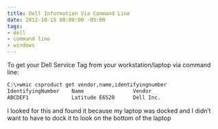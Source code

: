 ```yaml
---
title: Dell Information Via Command Line
date: 2012-10-15 00:00:00 -05:00
tags:
- dell
- command line
- windows
---
```


To get your Dell Service Tag from your workstation/laptop via command line:

```bash
C:\>wmic csproduct get vendor,name,identifyingnumber
IdentifyingNumber    Name                Vendor
ABCDEF1              Latitude E6520      Dell Inc.
```

I looked for this and found it because my laptop was docked and I didn’t want to have to dock it to look on the bottom of the laptop  
